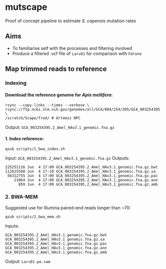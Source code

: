 # mutscape  

Proof of concept pipeline to estimate _S. capensis_ mutation rates

## Aims
- To familiarise self with the processes and filtering involved
- Produce a filtered .vcf file of `Larv01` for comparison with `Fdrone` 

## Map trimmed reads to reference

### Indexing  

#### Download the reference genome for _Apis mellifera_:
```
rsync --copy-links --times --verbose \ 
rsync://ftp.ncbi.nlm.nih.gov/genomes/all/GCA/004/254/395/GCA_003254395.2_Amel_HAv3.1/GCA_003254395.2_Amel_HAv3.1_genomic.fna.gz \
/scratch/Scape/fred/ # Artemis HPC
```

Output: `GCA_003254395.2_Amel_HAv3.1_genomic.fna.gz`

#### 1. Index reference:
```
qsub scripts/1_bwa_index.sh
```

Input: `GCA_003254395.2_Amel_HAv3.1_genomic.fna.gz`
Outputs:
```
225251116 Jun  4 17:09 GCA_003254395.2_Amel_HAv3.1_genomic.fna.gz.bwt
112625560 Jun  4 17:10 GCA_003254395.2_Amel_HAv3.1_genomic.fna.gz.sa
 56312755 Jun  4 17:09 GCA_003254395.2_Amel_HAv3.1_genomic.fna.gz.pac
    21064 Jun  4 17:09 GCA_003254395.2_Amel_HAv3.1_genomic.fna.gz.ann
      859 Jun  4 17:09 GCA_003254395.2_Amel_HAv3.1_genomic.fna.gz.amb
```

### 2. BWA-MEM
Suggested use for Illumina paired-end reads longer than ~70:
```
qsub scripts/2_bwa_mem.sh
```
Inputs:
```
GCA_003254395.2_Amel_HAv3.1_genomic.fna.gz.bwt
GCA_003254395.2_Amel_HAv3.1_genomic.fna.gz.sa
GCA_003254395.2_Amel_HAv3.1_genomic.fna.gz.pac
GCA_003254395.2_Amel_HAv3.1_genomic.fna.gz.ann
GCA_003254395.2_Amel_HAv3.1_genomic.fna.gz.amb
```

Output: `Larv01-pe.sam`
